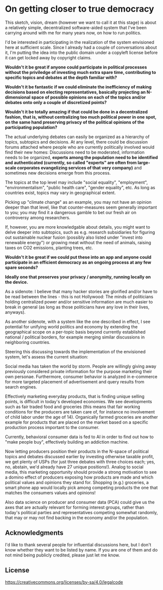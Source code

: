 # On getting closer to true democracy

This sketch, vision, dream (however we want to call it at this stage)
is about a relatively simple, decentralized software-aided system that
I've been carrying around with me for many years now, on how to run
politics.

I'd be interested in participating in the realization of the system
envisioned here at sufficient scale.
Since I already had a couple of conversations about it, I'm putting the
idea into the public domain under a copyleft license before it can get
locked away by copyright claims.

**Wouldn't it be great if anyone could participate in political processes
without the priviledge of investing much extra spare time, contributing
to specific topics and debates at the depth familiar with?**

**Wouldn't it be fantastic if we could eliminate the inefficiency of making
decisions based on electing representatives, basically projecting an
N-dimensional space of possible opinions on each of the topics and/or
debates onto only a couple of discretized points?**

**Wouldn't it be totally amazing if that could be done in a decentralized
fashion, that is, without centralizing too much political power in one
spot, on the same hand preserving privacy of the political opinions
of the participating population?**

The actual underlying debates can easily be organized as a hierarchy of
topics, subtopics and decisions. At any level, there could be discussion
forums attached where people who are currently politically involved
would find their new homes:
Discussions need to be moderated, information needs to be organized,
**experts among the population need to be identified and authenticated
(currently, so called "experts" are often from large-scale corporates
evangelizing services of that very company)**  and sometimes new
decisions emerge from this process.

The topics at the top level may include "social equality", "employment",
"environmentalism", "public health care", "gender equality", etc.
As long as countries exist, topics may vary in geographical extent.

Picking up "climate change" as an example, you may not have an opinion
deeper than that level, like that counter-measures seem generally
important to you; you may find it a dangerous gamble to bet our fresh
air on controversy among researchers.

If, however, you are more knowledgable about details, you might want
to delve deeper into subtopics, such as e.g. research subsidiaries for
figuring out sustainable nuclear fusion (possibly also listed under
"invest into renewable energy") or growing meat without the need of
animals, raising taxes on CO2 emissions, planting trees, etc.

**Wouldn't it be great if we could put these into an app and anyone could
participate in an efficient democracy as an ongoing process at any few
spare seconds?**

**Ideally one that preserves your privacy / anonymity, running locally on
the device.**

As a sidenote: I believe that many hacker stories are glorified and/or
have to be read between the lines - this is not Hollywood:
The minds of politicians holding centralized power and/or sensitive
information are much easier to break in general (as long as those
politicians have any love in their lives, anyways).

As another sidenote, with a system like the one described in effect, I
see potential for unifying world politics and economy by extending the
geographical scope on a per-topic basis beyond currently established
national / political borders, for example merging similar discussions
in neighboring countries.

Steering this discussing towards the implementation of the envisioned
system, let's assess the current situation:

Social media has taken the world by storm. People are willingly giving
away previously considered private information for the purpose marketing
their own personae. Furthermore, consumer behavior is analyzed in
e-commerce for more targeted placement of advertisement and query results
from search engines.

Effectively marketing everyday products, that is finding unique selling
points, is difficult in today's developed economies.
We see developments such as fair traded food and groceries (this means that
fair working conditions for the producers are taken care of, for instance
no involvement of child labor under the age of 14). Organically farmed
groceries are another example for products that are placed on the market
based on a specific production process important to the consumer.

Currently, behavioral consumer data is fed to AI in order to find out how
to "make people buy", effectively building an addiction machine.

Now letting producers position their products in the N-space of political
topics and debates discussed earlier by investing otherwise taxable profit,
we get plenty of USPs (for just three debates with three choices each; yes,
no, abstain, we'd already have 27 unique positions!).
Analog to social media, this marketing opportunity should provide a strong
motivation to see a domino effect of producers exposing how products are
made and which political values and opinions they stand for. Shopping
(e.g.) groceries, a smart phone app would locally pick among competing
products the one that matches the consumers values and opinions!

Also data science on producer and consumer data (PCA) could give us the
axes that are actually relevant for forming interest groups, rather than
today's political parties and representatives competing somewhat randomly,
that may or may not find backing in the economy and/or the population.

## Acknowledgments

I'd like to thank several people for influential discussions here, but I
don't know whether they want to be listed by name. If you are one of
them and do not mind being publicly credited, please just let me know.

## License

https://creativecommons.org/licenses/by-sa/4.0/legalcode
